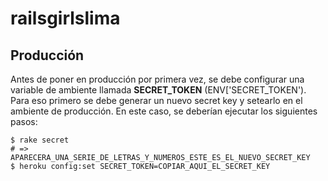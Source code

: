 railsgirlslima
==============

Producción
----------

Antes de poner en producción por primera vez, se debe configurar
una variable de ambiente llamada **SECRET_TOKEN** (ENV['SECRET_TOKEN').
Para eso primero se debe generar un nuevo secret key y setearlo
en el ambiente de producción. En este caso, se deberían ejecutar
los siguientes pasos:

    $ rake secret
    # => APARECERA_UNA_SERIE_DE_LETRAS_Y_NUMEROS_ESTE_ES_EL_NUEVO_SECRET_KEY
    $ heroku config:set SECRET_TOKEN=COPIAR_AQUI_EL_SECRET_KEY
